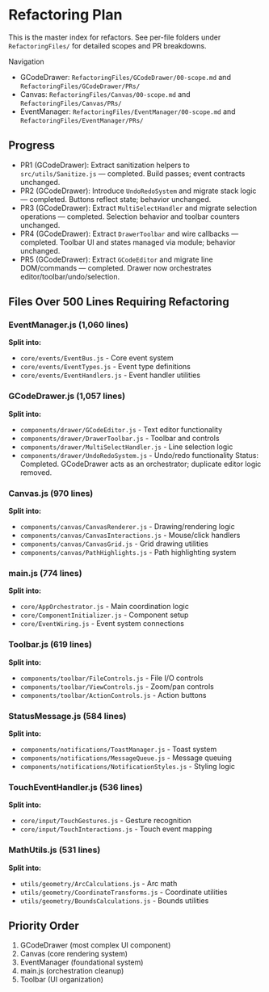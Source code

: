 # Refactoring Plan

This is the master index for refactors. See per-file folders under `RefactoringFiles/` for detailed scopes and PR breakdowns.

Navigation
- GCodeDrawer: `RefactoringFiles/GCodeDrawer/00-scope.md` and `RefactoringFiles/GCodeDrawer/PRs/`
- Canvas: `RefactoringFiles/Canvas/00-scope.md` and `RefactoringFiles/Canvas/PRs/`
- EventManager: `RefactoringFiles/EventManager/00-scope.md` and `RefactoringFiles/EventManager/PRs/`

## Progress
- PR1 (GCodeDrawer): Extract sanitization helpers to `src/utils/Sanitize.js` — completed. Build passes; event contracts unchanged.
- PR2 (GCodeDrawer): Introduce `UndoRedoSystem` and migrate stack logic — completed. Buttons reflect state; behavior unchanged.
- PR3 (GCodeDrawer): Extract `MultiSelectHandler` and migrate selection operations — completed. Selection behavior and toolbar counters unchanged.
- PR4 (GCodeDrawer): Extract `DrawerToolbar` and wire callbacks — completed. Toolbar UI and states managed via module; behavior unchanged.
- PR5 (GCodeDrawer): Extract `GCodeEditor` and migrate line DOM/commands — completed. Drawer now orchestrates editor/toolbar/undo/selection.

## Files Over 500 Lines Requiring Refactoring

### EventManager.js (1,060 lines)
**Split into:**
- `core/events/EventBus.js` - Core event system
- `core/events/EventTypes.js` - Event type definitions
- `core/events/EventHandlers.js` - Event handler utilities

### GCodeDrawer.js (1,057 lines)
**Split into:**
- `components/drawer/GCodeEditor.js` - Text editor functionality
- `components/drawer/DrawerToolbar.js` - Toolbar and controls
- `components/drawer/MultiSelectHandler.js` - Line selection logic
- `components/drawer/UndoRedoSystem.js` - Undo/redo functionality
Status: Completed. GCodeDrawer acts as an orchestrator; duplicate editor logic removed.

### Canvas.js (970 lines)
**Split into:**
- `components/canvas/CanvasRenderer.js` - Drawing/rendering logic
- `components/canvas/CanvasInteractions.js` - Mouse/click handlers
- `components/canvas/CanvasGrid.js` - Grid drawing utilities
- `components/canvas/PathHighlights.js` - Path highlighting system

### main.js (774 lines)
**Split into:**
- `core/AppOrchestrator.js` - Main coordination logic
- `core/ComponentInitializer.js` - Component setup
- `core/EventWiring.js` - Event system connections

### Toolbar.js (619 lines)
**Split into:**
- `components/toolbar/FileControls.js` - File I/O controls
- `components/toolbar/ViewControls.js` - Zoom/pan controls
- `components/toolbar/ActionControls.js` - Action buttons

### StatusMessage.js (584 lines)
**Split into:**
- `components/notifications/ToastManager.js` - Toast system
- `components/notifications/MessageQueue.js` - Message queuing
- `components/notifications/NotificationStyles.js` - Styling logic

### TouchEventHandler.js (536 lines)
**Split into:**
- `core/input/TouchGestures.js` - Gesture recognition
- `core/input/TouchInteractions.js` - Touch event mapping

### MathUtils.js (531 lines)
**Split into:**
- `utils/geometry/ArcCalculations.js` - Arc math
- `utils/geometry/CoordinateTransforms.js` - Coordinate utilities
- `utils/geometry/BoundsCalculations.js` - Bounds utilities

## Priority Order
1. GCodeDrawer (most complex UI component)
2. Canvas (core rendering system)
3. EventManager (foundational system)
4. main.js (orchestration cleanup)
5. Toolbar (UI organization)
